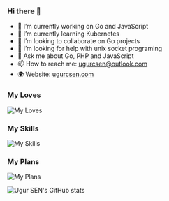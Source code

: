 ### Hi there 👋

- 🔭 I’m currently working on Go and JavaScript
- 🌱 I’m currently learning Kubernetes
- 👯 I’m looking to collaborate on Go projects
- 🤔 I’m looking for help with unix socket programing
- 💬 Ask me about Go, PHP and JavaScript
- 📫 How to reach me: [ugurcsen@outlook.com](mailto:ugurcsen@outlook.com)
- 🌍 Website: [ugurcsen.com](https://ugurcsen.com)

### My Loves
![My Loves](https://skillicons.dev/icons?i=go,php,laravel,linux)

### My Skills
![My Skills](https://skillicons.dev/icons?i=go,php,laravel,linux,nodejs,angular,react,nextjs,py,c,mysql,postgresql,arduino,docker)

### My Plans
![My Plans](https://skillicons.dev/icons?i=mongodb,redis,kubernetes)

![Ugur SEN's GitHub stats](https://github-readme-stats.vercel.app/api?username=ugurcsen&theme=gotham&show_icons=true)

